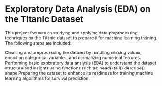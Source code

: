 # Exploratory Data Analysis (EDA) on the Titanic Dataset

This project focuses on studying and applying data preprocessing techniques on the Titanic dataset to prepare it for machine learning training. The following steps are included:

Cleaning and preprocessing the dataset by handling missing values, encoding categorical variables, and normalizing numerical features.
Performing basic exploratory data analysis (EDA) to understand the dataset structure and insights using functions such as:
head()
tail()
describe()
shape
Preparing the dataset to enhance its readiness for training machine learning algorithms for survival prediction.

